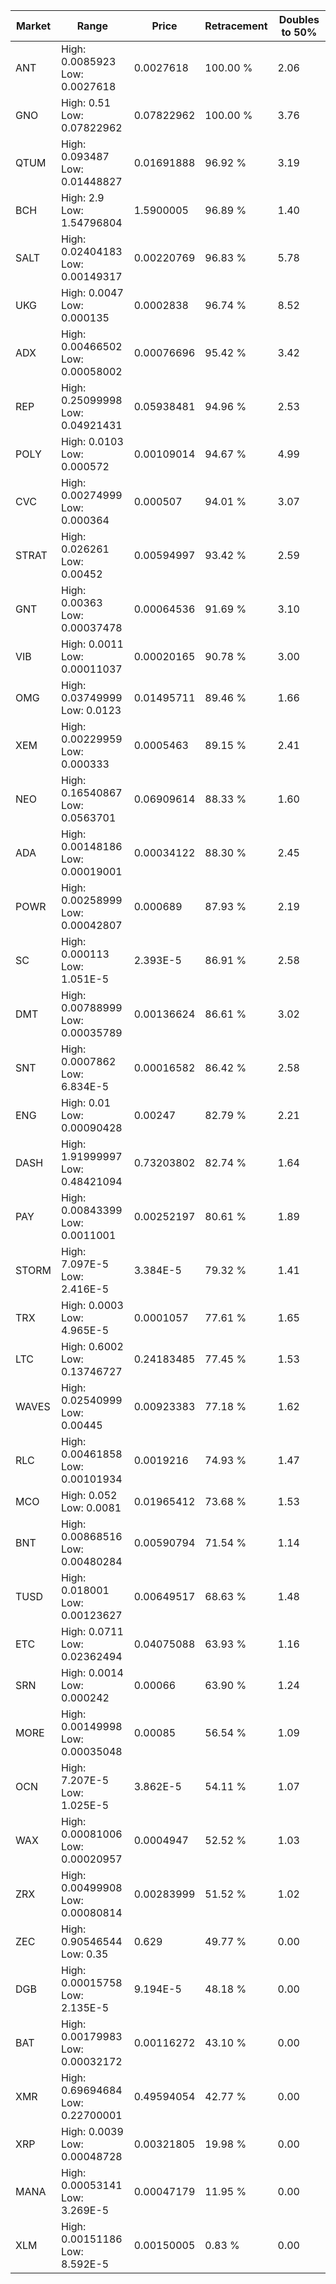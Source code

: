 | Market | Range | Price| Retracement | Doubles to 50% |
| --- | --- | --- | --- | --- |
| ANT | High: 0.0085923<br />Low: 0.0027618 | 0.0027618 | 100.00 % | 2.06 |
| GNO | High: 0.51<br />Low: 0.07822962 | 0.07822962 | 100.00 % | 3.76 |
| QTUM | High: 0.093487<br />Low: 0.01448827 | 0.01691888 | 96.92 % | 3.19 |
| BCH | High: 2.9<br />Low: 1.54796804 | 1.5900005 | 96.89 % | 1.40 |
| SALT | High: 0.02404183<br />Low: 0.00149317 | 0.00220769 | 96.83 % | 5.78 |
| UKG | High: 0.0047<br />Low: 0.000135 | 0.0002838 | 96.74 % | 8.52 |
| ADX | High: 0.00466502<br />Low: 0.00058002 | 0.00076696 | 95.42 % | 3.42 |
| REP | High: 0.25099998<br />Low: 0.04921431 | 0.05938481 | 94.96 % | 2.53 |
| POLY | High: 0.0103<br />Low: 0.000572 | 0.00109014 | 94.67 % | 4.99 |
| CVC | High: 0.00274999<br />Low: 0.000364 | 0.000507 | 94.01 % | 3.07 |
| STRAT | High: 0.026261<br />Low: 0.00452 | 0.00594997 | 93.42 % | 2.59 |
| GNT | High: 0.00363<br />Low: 0.00037478 | 0.00064536 | 91.69 % | 3.10 |
| VIB | High: 0.0011<br />Low: 0.00011037 | 0.00020165 | 90.78 % | 3.00 |
| OMG | High: 0.03749999<br />Low: 0.0123 | 0.01495711 | 89.46 % | 1.66 |
| XEM | High: 0.00229959<br />Low: 0.000333 | 0.0005463 | 89.15 % | 2.41 |
| NEO | High: 0.16540867<br />Low: 0.0563701 | 0.06909614 | 88.33 % | 1.60 |
| ADA | High: 0.00148186<br />Low: 0.00019001 | 0.00034122 | 88.30 % | 2.45 |
| POWR | High: 0.00258999<br />Low: 0.00042807 | 0.000689 | 87.93 % | 2.19 |
| SC | High: 0.000113<br />Low: 1.051E-5 | 2.393E-5 | 86.91 % | 2.58 |
| DMT | High: 0.00788999<br />Low: 0.00035789 | 0.00136624 | 86.61 % | 3.02 |
| SNT | High: 0.0007862<br />Low: 6.834E-5 | 0.00016582 | 86.42 % | 2.58 |
| ENG | High: 0.01<br />Low: 0.00090428 | 0.00247 | 82.79 % | 2.21 |
| DASH | High: 1.91999997<br />Low: 0.48421094 | 0.73203802 | 82.74 % | 1.64 |
| PAY | High: 0.00843399<br />Low: 0.0011001 | 0.00252197 | 80.61 % | 1.89 |
| STORM | High: 7.097E-5<br />Low: 2.416E-5 | 3.384E-5 | 79.32 % | 1.41 |
| TRX | High: 0.0003<br />Low: 4.965E-5 | 0.0001057 | 77.61 % | 1.65 |
| LTC | High: 0.6002<br />Low: 0.13746727 | 0.24183485 | 77.45 % | 1.53 |
| WAVES | High: 0.02540999<br />Low: 0.00445 | 0.00923383 | 77.18 % | 1.62 |
| RLC | High: 0.00461858<br />Low: 0.00101934 | 0.0019216 | 74.93 % | 1.47 |
| MCO | High: 0.052<br />Low: 0.0081 | 0.01965412 | 73.68 % | 1.53 |
| BNT | High: 0.00868516<br />Low: 0.00480284 | 0.00590794 | 71.54 % | 1.14 |
| TUSD | High: 0.018001<br />Low: 0.00123627 | 0.00649517 | 68.63 % | 1.48 |
| ETC | High: 0.0711<br />Low: 0.02362494 | 0.04075088 | 63.93 % | 1.16 |
| SRN | High: 0.0014<br />Low: 0.000242 | 0.00066 | 63.90 % | 1.24 |
| MORE | High: 0.00149998<br />Low: 0.00035048 | 0.00085 | 56.54 % | 1.09 |
| OCN | High: 7.207E-5<br />Low: 1.025E-5 | 3.862E-5 | 54.11 % | 1.07 |
| WAX | High: 0.00081006<br />Low: 0.00020957 | 0.0004947 | 52.52 % | 1.03 |
| ZRX | High: 0.00499908<br />Low: 0.00080814 | 0.00283999 | 51.52 % | 1.02 |
| ZEC | High: 0.90546544<br />Low: 0.35 | 0.629 | 49.77 % | 0.00 |
| DGB | High: 0.00015758<br />Low: 2.135E-5 | 9.194E-5 | 48.18 % | 0.00 |
| BAT | High: 0.00179983<br />Low: 0.00032172 | 0.00116272 | 43.10 % | 0.00 |
| XMR | High: 0.69694684<br />Low: 0.22700001 | 0.49594054 | 42.77 % | 0.00 |
| XRP | High: 0.0039<br />Low: 0.00048728 | 0.00321805 | 19.98 % | 0.00 |
| MANA | High: 0.00053141<br />Low: 3.269E-5 | 0.00047179 | 11.95 % | 0.00 |
| XLM | High: 0.00151186<br />Low: 8.592E-5 | 0.00150005 | 0.83 % | 0.00 |

